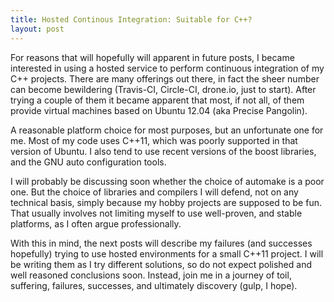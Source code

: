```yaml
---
title: Hosted Continous Integration: Suitable for C++?
layout: post
---
```


For reasons that will hopefully will apparent in future posts,
I became interested in using a hosted service to perform continuous
integration of my C++ projects.  There are many offerings out there,
in fact the sheer number can become bewildering (Travis-CI, Circle-CI,
drone.io, just to start).
After trying a
couple of them it became apparent that most, if not all, of them
provide virtual machines based on Ubuntu 12.04 (aka Precise Pangolin).

A reasonable platform choice for most purposes, but an unfortunate one
for me.  Most of my code uses C++11, which was poorly supported in
that version of Ubuntu.  I also tend to use recent versions of the
boost libraries, and the GNU auto configuration tools.

I will probably be discussing soon whether the choice of automake is a
poor one.  But the choice of libraries and compilers I will defend,
not on any technical basis, simply because my hobby
projects are supposed to be fun.
That usually involves not limiting myself to
use well-proven, and stable platforms, as I often argue
professionally.

With this in mind, the next posts will describe my failures (and
successes hopefully) trying to use hosted environments for a small
C++11 project.  I will be writing them as I try different solutions,
so do not expect polished and well reasoned conclusions soon.  Instead,
join me in a journey of toil, suffering, failures, successes, and
ultimately discovery (gulp, I hope).
